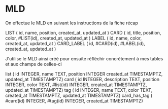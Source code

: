 # MLD

On effectue le MLD en suivant les instructions de la fiche récap

LIST ( id, name, position, created_at, updated_at )
CARD ( id, title, position, color, #LIST(id), created_at, updated_at )
LABEL ( id, name, color, created_at, updated_at  )
CARD_LABEL ( id, #CARD(id), #LABEL(id), created_at, updated_at  )

J'utilise le MLD ainsi créé pour ensuite réfléchir concrétement à mes tables et aux champs de celles-ci

list ( id INTEGER, name TEXT, position INTEGER created_at TIMESTAMPTZ, updated_at TIMESTAMPTZ)
card ( id INTEGER, description TEXT, position INTEGER, color TEXT, #list(id) INTEGER, created_at TIMESTAMPTZ, updated_at TIMESTAMPTZ)
tag ( id INTEGER, name TEXT, color TEXT, created_at TIMESTAMPTZ, updated_at TIMESTAMPTZ)
card_has_tag ( #card(id) INTEGER, #tag(id) INTEGER, created_at TIMESTAMPTZ)
